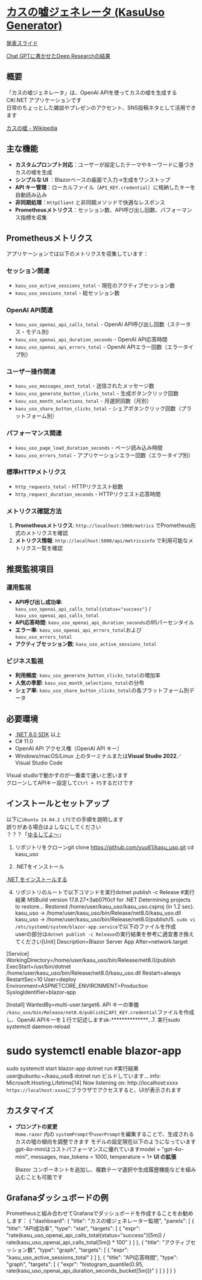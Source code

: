 ﻿# [カスの嘘ジェネレータ (KasuUso Generator)](https://tukushityann.net/)

[発表スライド](https://docs.google.com/presentation/d/1MfaHd2M6ElZcYaiWHERlNSd227NUAcXuGQxoyaVsacw/edit?usp=sharing)

[Chat GPTに書かせたDeep Researchの結果](https://chatgpt.com/s/dr_68687bb085d08191a03f76d22054a73c)

## 概要

「カスの嘘ジェネレータ」は、OpenAI APIを使ってカスの嘘を生成する C#/.NET アプリケーションです  
日常のちょっとした雑談やプレゼンのアクセント、SNS投稿ネタとして活用できます

[カスの嘘 - Wikipedia](https://ja.wikipedia.org/wiki/%E3%83%80%E3%82%A6%E3%83%8A%E3%83%BC%E7%B3%BB%E3%81%8A%E5%A7%89%E3%81%95%E3%82%93%E3%81%AB%E6%AF%8E%E6%97%A5%E3%82%AB%E3%82%B9%E3%81%AE%E5%98%98%E3%82%92%E6%B5%FL%E3%81%97%E8%BE%BC%E3%81%BE%E3%82%8C%E3%82%8B%E9%9F%B3%E5%A3%B0)

## 主な機能

- **カスタムプロンプト対応**：ユーザーが設定したテーマやキーワードに基づきカスの嘘を生成  
- **シンプルな UI** <!--物は言いよう--> ：Blazorベースの画面で入力→生成をワンストップ  
- **API キー管理**：ローカルファイル（`API_KEY.credential`）に格納したキーを自動読み込み  
- **非同期処理**：`HttpClient` と非同期メソッドで快適なレスポンス  
- **Prometheusメトリクス**：セッション数、API呼び出し回数、パフォーマンス指標を収集

## Prometheusメトリクス

アプリケーションでは以下のメトリクスを収集しています：

### セッション関連
- `kasu_uso_active_sessions_total` - 現在のアクティブセッション数
- `kasu_uso_sessions_total` - 総セッション数

### OpenAI API関連
- `kasu_uso_openai_api_calls_total` - OpenAI API呼び出し回数（ステータス・モデル別)
- `kasu_uso_openai_api_duration_seconds` - OpenAI API応答時間
- `kasu_uso_openai_api_errors_total` - OpenAI APIエラー回数（エラータイプ別）

### ユーザー操作関連
- `kasu_uso_messages_sent_total` - 送信されたメッセージ数
- `kasu_uso_generate_button_clicks_total` - 生成ボタンクリック回数
- `kasu_uso_month_selections_total` - 月選択回数（月別）
- `kasu_uso_share_button_clicks_total` - シェアボタンクリック回数（プラットフォーム別）

### パフォーマンス関連
- `kasu_uso_page_load_duration_seconds` - ページ読み込み時間
- `kasu_uso_errors_total` - アプリケーションエラー回数（エラータイプ別）

### 標準HTTPメトリクス
- `http_requests_total` - HTTPリクエスト総数
- `http_request_duration_seconds` - HTTPリクエスト応答時間

### メトリクス確認方法

1. **Prometheusメトリクス**: `http://localhost:5000/metrics` でPrometheus形式のメトリクスを確認
2. **メトリクス情報**: `http://localhost:5000/api/metricsinfo` で利用可能なメトリクス一覧を確認

## 推奨監視項目

### 運用監視
- **API呼び出し成功率**: `kasu_uso_openai_api_calls_total{status="success"}` / `kasu_uso_openai_api_calls_total`
- **API応答時間**: `kasu_uso_openai_api_duration_seconds`の95パーセンタイル
- **エラー率**: `kasu_uso_openai_api_errors_total`および`kasu_uso_errors_total`
- **アクティブセッション数**: `kasu_uso_active_sessions_total`

### ビジネス監視
- **利用頻度**: `kasu_uso_generate_button_clicks_total`の増加率
- **人気の季節**: `kasu_uso_month_selections_total`の分布
- **シェア率**: `kasu_uso_share_button_clicks_total`の各プラットフォーム別データ

## 必要環境

- [.NET 8.0 SDK](https://dotnet.microsoft.com/) 以上  
- C# 11.0  
- OpenAI API アクセス権（OpenAI API キー）  
- Windows/macOS/Linux 上のターミナルまたは**Visual Studio 2022**／Visual Studio Code

Visual studioで動かすのが一番楽で速いと思います<br>
クローンしてAPIキー設定して`Ctrl + F5`するだけです

## インストールとセットアップ
以下に`Ubuntu 24.04.2 LTS`での手順を説明します<br>
誤りがある場合はよしなにしてください<br>
  ？？？「[ゆるしてよ～](https://youtu.be/jGWFDZ33UCU?si=eXK2HmKREVZIpQ3v)」

1. リポジトリをクローンgit clone https://github.com/yuu61/kasu_uso.git
  cd kasu_uso

3. .NETをインストール

[.NET をインストールする](https://learn.microsoft.com/ja-jp/dotnet/core/install/)

4. リポジトリのルートで以下コマンドを実行dotnet publish -c Release
#実行結果
MSBuild version 17.8.27+3ab07f0cf for .NET
  Determining projects to restore...
  Restored /home/user/kasu_uso/kasu_uso.csproj (in 1.2 sec).
  kasu_uso -> /home/user/kasu_uso/bin/Release/net8.0/kasu_uso.dll
  kasu_uso -> /home/user/kasu_uso/bin/Release/net8.0/publish/5. `sudo vi /etc/systemd/system/blazor-app.service`で以下のファイルを作成<br>userの部分は`dotnet publish -c Release`の実行結果を参考に適宜書き換えてください[Unit]
Description=Blazor Server App
After=network.target

[Service]
WorkingDirectory=/home/user/kasu_uso/bin/Release/net8.0/publish
ExecStart=/usr/bin/dotnet /home/user/kasu_uso/bin/Release/net8.0/kasu_uso.dll
Restart=always
RestartSec=10
User=deploy
Environment=ASPNETCORE_ENVIRONMENT=Production
SyslogIdentifier=blazor-app

[Install]
WantedBy=multi-user.target6. API キーの準備
`/kasu_uso/bin/Release/net8.0/publish`に`API_KEY.credential`ファイルを作成し、OpenAI APIキーを１行で記述しますsk-**************…7. 実行sudo systemctl daemon-reload
# sudo systemctl enable blazor-app
sudo systemctl start blazor-app
dotnet run
#実行結果
user@ubuntu:~/kasu_uso$ dotnet run
ビルドしています...
info: Microsoft.Hosting.Lifetime[14]
      Now listening on: http://localhost:xxxx
`https://localhost:xxxx`にブラウザでアクセスすると、UIが表示されます

## カスタマイズ

* **プロンプトの変更**  
  `Home.razor` 内の `systemPrompt`や`userPrompt`を編集することで、生成されるカスの噓の傾向を調整できます
  モデルの設定現在以下のようになっています
  gpt-4o-miniはコストパフォーマンスに優れていますmodel = "gpt-4o-mini",
  messages,
  max_tokens = 1000,
  temperature = 1* **UI の拡張**

  Blazor コンポーネントを追加し、複数テーマ選択や生成履歴機能などを組み込むことも可能です

## Grafanaダッシュボードの例

Prometheusと組み合わせてGrafanaでダッシュボードを作成することをお勧めします：
{
  "dashboard": {
    "title": "カスの嘘ジェネレーター監視",
    "panels": [
      {
        "title": "API成功率",
        "type": "stat",
        "targets": [
          {
            "expr": "rate(kasu_uso_openai_api_calls_total{status=\"success\"}[5m]) / rate(kasu_uso_openai_api_calls_total[5m]) * 100"
          }
        ]
      },
      {
        "title": "アクティブセッション数",
        "type": "graph",
        "targets": [
          {
            "expr": "kasu_uso_active_sessions_total"
          }
        ]
      },
      {
        "title": "API応答時間",
        "type": "graph",
        "targets": [
          {
            "expr": "histogram_quantile(0.95, rate(kasu_uso_openai_api_duration_seconds_bucket[5m]))"
          }
        ]
      }
    ]
  }
}

